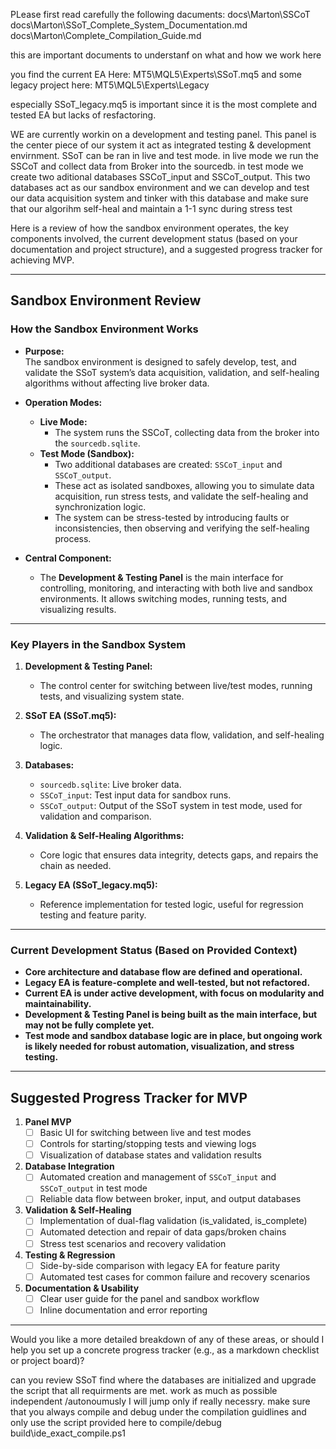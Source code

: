 PLease first read carefully the following dacuments:
docs\Marton\SSCoT
docs\Marton\SSoT_Complete_System_Documentation.md
docs\Marton\Complete_Compilation_Guide.md

this are important documents to understanf on what and how we work here

you find the current EA Here: MT5\MQL5\Experts\SSoT.mq5
and some legacy project here:
MT5\MQL5\Experts\Legacy

especially SSoT_legacy.mq5 is important since it is the most complete and tested EA but lacks of resfactoring.

WE are currently workin on a development and testing panel. This panel is the center piece of our system it act as integrated testing & development envirnment. SSoT can be ran in live and test mode. in live mode we run the SSCoT and collect data from Broker into the sourcedb. in test mode we create two aditional databases SSCoT_input and SSCoT_output. This two databases act as our sandbox environment and we can develop and test our data acquisition system and tinker with this database and make sure that our algorihm self-heal and maintain a 1-1 sync during stress test

Here is a review of how the sandbox environment operates, the key components involved, the current development status (based on your documentation and project structure), and a suggested progress tracker for achieving MVP.

---

## Sandbox Environment Review

### How the Sandbox Environment Works

- **Purpose:**  
  The sandbox environment is designed to safely develop, test, and validate the SSoT system’s data acquisition, validation, and self-healing algorithms without affecting live broker data.

- **Operation Modes:**  
  - **Live Mode:**  
    - The system runs the SSCoT, collecting data from the broker into the `sourcedb.sqlite`.
  - **Test Mode (Sandbox):**  
    - Two additional databases are created: `SSCoT_input` and `SSCoT_output`.
    - These act as isolated sandboxes, allowing you to simulate data acquisition, run stress tests, and validate the self-healing and synchronization logic.
    - The system can be stress-tested by introducing faults or inconsistencies, then observing and verifying the self-healing process.

- **Central Component:**  
  - The **Development & Testing Panel** is the main interface for controlling, monitoring, and interacting with both live and sandbox environments. It allows switching modes, running tests, and visualizing results.

---

### Key Players in the Sandbox System

1. **Development & Testing Panel:**  
   - The control center for switching between live/test modes, running tests, and visualizing system state.

2. **SSoT EA (SSoT.mq5):**  
   - The orchestrator that manages data flow, validation, and self-healing logic.

3. **Databases:**  
   - `sourcedb.sqlite`: Live broker data.
   - `SSCoT_input`: Test input data for sandbox runs.
   - `SSCoT_output`: Output of the SSoT system in test mode, used for validation and comparison.

4. **Validation & Self-Healing Algorithms:**  
   - Core logic that ensures data integrity, detects gaps, and repairs the chain as needed.

5. **Legacy EA (SSoT_legacy.mq5):**  
   - Reference implementation for tested logic, useful for regression testing and feature parity.

---

### Current Development Status (Based on Provided Context)

- **Core architecture and database flow are defined and operational.**
- **Legacy EA is feature-complete and well-tested, but not refactored.**
- **Current EA is under active development, with focus on modularity and maintainability.**
- **Development & Testing Panel is being built as the main interface, but may not be fully complete yet.**
- **Test mode and sandbox database logic are in place, but ongoing work is likely needed for robust automation, visualization, and stress testing.**

---

## Suggested Progress Tracker for MVP

1. **Panel MVP**
   - [ ] Basic UI for switching between live and test modes
   - [ ] Controls for starting/stopping tests and viewing logs
   - [ ] Visualization of database states and validation results

2. **Database Integration**
   - [ ] Automated creation and management of `SSCoT_input` and `SSCoT_output` in test mode
   - [ ] Reliable data flow between broker, input, and output databases

3. **Validation & Self-Healing**
   - [ ] Implementation of dual-flag validation (is_validated, is_complete)
   - [ ] Automated detection and repair of data gaps/broken chains
   - [ ] Stress test scenarios and recovery validation

4. **Testing & Regression**
   - [ ] Side-by-side comparison with legacy EA for feature parity
   - [ ] Automated test cases for common failure and recovery scenarios

5. **Documentation & Usability**
   - [ ] Clear user guide for the panel and sandbox workflow
   - [ ] Inline documentation and error reporting

---

Would you like a more detailed breakdown of any of these areas, or should I help you set up a concrete progress tracker (e.g., as a markdown checklist or project board)?

can you review SSoT find where the databases are initialized and upgrade the script that all requirments are met. work as much as possible independent /autonoumusly I will jump only if really necessry. make sure that you always compile and debug under the compilation guidlines and only use the script provided here to compile/debug build\ide_exact_compile.ps1